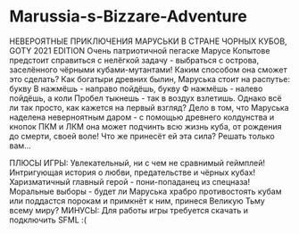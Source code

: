 # Marussia-s-Bizzare-Adventure
НЕВЕРОЯТНЫЕ ПРИКЛЮЧЕНИЯ МАРУСЬКИ В СТРАНЕ ЧОРНЫХ КУБОВ, GOTY 2021 EDITION
Очень патриотичной пегаске Марусе Копытове предстоит справиться с нелёгкой задачу - выбраться с острова, заселённого чёрными кубами-мутантами! Каким способом она сможет это сделать? 
Как богатыри древних былин, Маруська стоит на распутье: букву В нажмёшь - направо пойдёшь, букву Ф нажмёшь - налево пойдёшь, а коли Пробел тыкнешь - так в воздух взлетишь.
Однако всё ли так просто, как кажется на первый взгляд? Дело в том, что Маруська наделена  неверноятным даром - с помощью древнего колдунства и кнопок ПКМ и ЛКМ она может подчинть всю жизнь куба, от рождения до смерти, своей воле!
Что же принесёт ей эта сила? Решать только вам...

ПЛЮСЫ ИГРЫ:
Увлекательный, ни с чем не сравнимый геймплей!
Интригующая история о любви, предательстве и чёрных кубах!
Харизматичный главный герой - пони-попаданец из спецназа!
Моральные выборы - будет ли Маруська храбро противостоять кубам или поддастся порокам и примкнёт к ним, принеся Великую Тьму всему миру?
МИНУСЫ:
Для работы игры требуется скачать и подключить SFML :(
